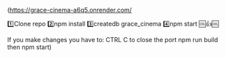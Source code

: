 (https://grace-cinema-a6q5.onrender.com/

1️⃣Clone repo
2️⃣npm install
3️⃣createdb grace_cinema
4️⃣npm start
🆒👍🆒

If you make changes you have to:
 CTRL C to close the port
 npm run build
 then npm start)
